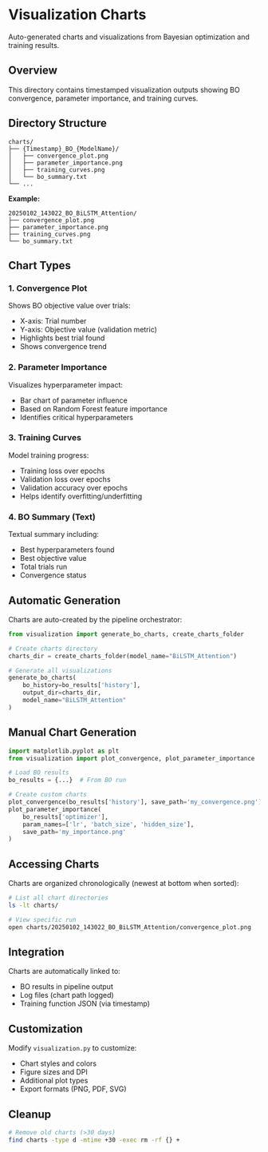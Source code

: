 # Visualization Charts

Auto-generated charts and visualizations from Bayesian optimization and training results.

## Overview

This directory contains timestamped visualization outputs showing BO convergence, parameter importance, and training curves.

## Directory Structure

```
charts/
├── {Timestamp}_BO_{ModelName}/
│   ├── convergence_plot.png
│   ├── parameter_importance.png
│   ├── training_curves.png
│   └── bo_summary.txt
└── ...
```

**Example:**
```
20250102_143022_BO_BiLSTM_Attention/
├── convergence_plot.png
├── parameter_importance.png
├── training_curves.png
└── bo_summary.txt
```

## Chart Types

### 1. Convergence Plot
Shows BO objective value over trials:
- X-axis: Trial number
- Y-axis: Objective value (validation metric)
- Highlights best trial found
- Shows convergence trend

### 2. Parameter Importance
Visualizes hyperparameter impact:
- Bar chart of parameter influence
- Based on Random Forest feature importance
- Identifies critical hyperparameters

### 3. Training Curves
Model training progress:
- Training loss over epochs
- Validation loss over epochs
- Validation accuracy over epochs
- Helps identify overfitting/underfitting

### 4. BO Summary (Text)
Textual summary including:
- Best hyperparameters found
- Best objective value
- Total trials run
- Convergence status

## Automatic Generation

Charts are auto-created by the pipeline orchestrator:

```python
from visualization import generate_bo_charts, create_charts_folder

# Create charts directory
charts_dir = create_charts_folder(model_name="BiLSTM_Attention")

# Generate all visualizations
generate_bo_charts(
    bo_history=bo_results['history'],
    output_dir=charts_dir,
    model_name="BiLSTM_Attention"
)
```

## Manual Chart Generation

```python
import matplotlib.pyplot as plt
from visualization import plot_convergence, plot_parameter_importance

# Load BO results
bo_results = {...}  # From BO run

# Create custom charts
plot_convergence(bo_results['history'], save_path='my_convergence.png')
plot_parameter_importance(
    bo_results['optimizer'],
    param_names=['lr', 'batch_size', 'hidden_size'],
    save_path='my_importance.png'
)
```

## Accessing Charts

Charts are organized chronologically (newest at bottom when sorted):

```bash
# List all chart directories
ls -lt charts/

# View specific run
open charts/20250102_143022_BO_BiLSTM_Attention/convergence_plot.png
```

## Integration

Charts are automatically linked to:
- BO results in pipeline output
- Log files (chart path logged)
- Training function JSON (via timestamp)

## Customization

Modify `visualization.py` to customize:
- Chart styles and colors
- Figure sizes and DPI
- Additional plot types
- Export formats (PNG, PDF, SVG)

## Cleanup

```bash
# Remove old charts (>30 days)
find charts -type d -mtime +30 -exec rm -rf {} +
```
